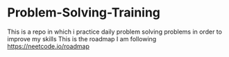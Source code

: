 # Problem-Solving-Training
This is a repo in which i practice daily problem solving problems in order to improve my skills 
This is the roadmap I am following
https://neetcode.io/roadmap
